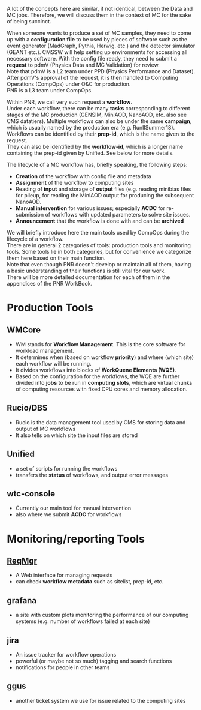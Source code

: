 A lot of the concepts here are similar, if not identical,
between the Data and MC jobs.
Therefore, we will discuss them in the context of MC for the sake of being succinct.

When someone wants to produce a set of MC samples,
they need to come up with a **configuration file** to be used by 
pieces of software such as the event generator (MadGraph, Pythia, Herwig. etc.)
and the detector simulator (GEANT etc.).
CMSSW will help setting up environments for accessing all necessary software.
With the config file ready, they need to submit a **request** to
pdmV (Physics Data and MC Validation) for review.  
Note that pdmV is a L2 team under PPD (Physics Performance and Dataset).  
After pdmV's approval of the request, it is then handled to Computing Operations (CompOps)
under O&C for production.  
PNR is a L3 team under CompOps.

Within PNR, we call very such request a **workflow**.  
Under each workflow, there can be many **tasks** corresponding to
different stages of the MC production (GENSIM, MiniAOD, NanoAOD, etc. also see CMS datatiers).
Multiple workflows can also be under the same **campaign**,
which is usually named by the production era (e.g. RunIISummer18).  
Workflows can be identified by their **prep-id**, which is the name given to the request.  
They can also be identified by the **workflow-id**, which is a longer name containing the prep-id given by Unified. See below for more details.

The lifecycle of a MC workflow has, briefly speaking, the following steps:
-   **Creation** of the workflow with config file and metadata
-   **Assignment** of the workflow to computing sites
-   Reading of **input** and storage of **output** files (e.g. reading minibias files for pileup, for reading the MiniAOD output for producing the subsequent NanoAOD.
-   **Manual intervention** for various issues; especially **ACDC** for re-submission of workflows with updated parameters to solve site issues.
-   **Announcement** that the workflow is done with and can be **archived**

We will briefly introduce here the main tools used by CompOps during the lifecycle of a workflow.  
There are in general 2 categories of tools: production tools and monitoring tools.
Some tools lie in both categories, but for convenience we categorize them here based on their main function.  
Note that even though PNR doesn't develop or maintain all of them,
having a basic understanding of their functions is still vital for our work.  
There will be more detailed documentation for each of them in the appendices of the PNR WorkBook.

# Production Tools

## WMCore

-   WM stands for **Workflow Management**. This is the core software for workload management.
-   It determines when (based on workflow **priority**) and where (which site) each workflow will be running.  
-   It divides workflows into blocks of **WorkQuene Elements (WQE)**.  
-   Based on the configuration for the workflows, the WQE are further divided into
    **jobs** to be run in **computing slots**, which are virtual chunks of computing resources
    with fixed CPU cores and memory allocation.

## Rucio/DBS

-   Rucio is the data management tool used by CMS for storing data and output of MC workflows
-   It also tells on which site the input files are stored

## Unified
-   a set of scripts for running the workflows
-   transfers the **status** of workflows, and output error messages

## wtc-console

-   Currently our main tool for manual intervention
-   also where we submit **ACDC** for workflows

# Monitoring/reporting Tools

## [ReqMgr](https://cmsweb.cern.ch/reqmgr2/)

-   A Web interface for managing requests
-   can check **workflow metadata** such as sitelist, prep-id, etc.

## grafana
-   a site with custom plots monitoring the performance of our computing systems (e.g. number of workflows failed at each site)

## jira

-   An issue tracker for workflow operations
-   powerful (or maybe not so much) tagging and search functions
-   notifications for people in other teams

## ggus
-   another ticket system we use for issue related to the computing sites